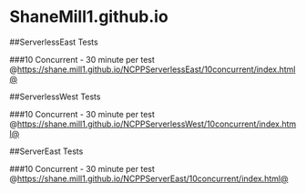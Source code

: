 # ShaneMill1.github.io

##ServerlessEast Tests

###10 Concurrent - 30 minute per test 
@https://shane.mill1.github.io/NCPPServerlessEast/10concurrent/index.html@

##ServerlessWest Tests

###10 Concurrent - 30 minute per test 
@https://shane.mill1.github.io/NCPPServerlessWest/10concurrent/index.html@

##ServerEast Tests

###10 Concurrent - 30 minute per test 
@https://shane.mill1.github.io/NCPPServerEast/10concurrent/index.html@
